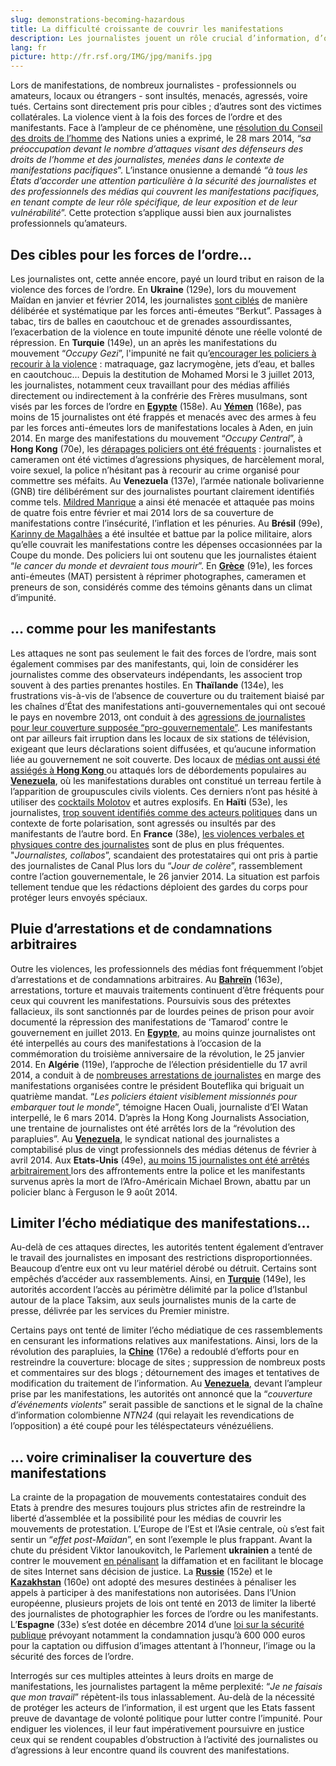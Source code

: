 ```yaml
---
slug: demonstrations-becoming-hazardous
title: La difficulté croissante de couvrir les manifestations
description: Les journalistes jouent un rôle crucial d’information, d’observation et de témoignage dans les manifestations, événements par essence d’intérêt public. S’inscrivant dans la lignée de 2013, l’année aura été marquée par une intensification de la violence à l’encontre des acteurs de l’information couvrant ce type de rassemblements.
lang: fr
picture: http://fr.rsf.org/IMG/jpg/manifs.jpg
---
```


Lors de manifestations, de nombreux journalistes - professionnels ou amateurs, locaux ou étrangers - sont insultés, menacés, agressés, voire tués. Certains sont directement pris pour cibles ; d’autres sont des victimes collatérales. La violence vient à la fois des forces de l’ordre et des manifestants. Face à l’ampleur de ce phénomène, une [résolution du Conseil des droits de l’homme](http://fr.rsf.org/une-resolution-des-nations-unies-31-03-2014,46063.html) des Nations unies a exprimé, le 28 mars 2014, _“sa préoccupation devant le nombre d’attaques visant des défenseurs des droits de l’homme et des journalistes, menées dans le contexte de manifestations pacifiques_”. L’instance onusienne a demandé _“à tous les États d’accorder une attention particulière à la sécurité des journalistes et des professionnels des médias qui couvrent les manifestations pacifiques, en tenant compte de leur rôle spécifique, de leur exposition et de leur vulnérabilité_”. Cette protection s’applique aussi bien aux journalistes professionnels qu’amateurs.

## Des cibles pour les forces de l’ordre…

Les journalistes ont, cette année encore, payé un lourd tribut en raison de la violence des forces de l’ordre. En **Ukraine** (129e), lors du mouvement Maïdan en janvier et février 2014, les journalistes [sont ciblés](http://fr.rsf.org/ukraine-jusqu-ou-ira-l-escalade-de-la-24-01-2014,45780.html) de manière délibérée et systématique par les forces anti-émeutes “Berkut”. Passages à tabac, tirs de balles en caoutchouc et de grenades assourdissantes, l’exacerbation de la violence en toute impunité dénote une réelle volonté de répression. En **Turquie** (149e), un an après les manifestations du mouvement “_Occupy Gezi_”, l'impunité ne fait qu’[encourager les policiers à recourir à la violence](http://fr.rsf.org/turquie-un-an-apres-gezi-les-violences-03-06-2014,46378.html) : matraquage, gaz lacrymogène, jets d’eau, et balles en caoutchouc… Depuis la destitution de Mohamed Morsi le 3 juillet 2013, les journalistes, notamment ceux travaillant pour des médias affiliés directement ou indirectement à la confrérie des Frères musulmans, sont visés par les forces de l’ordre en [**Egypte**](http://fr.rsf.org/egypte.html) (158e). Au [**Yémen**](http://fr.rsf.org/yemen.html) (168e), pas moins de 15 journalistes ont été frappés et menacés avec des armes à feu par les forces anti-émeutes lors de manifestations locales à Aden, en juin 2014. En marge des manifestations du mouvement “_Occupy Central_”, à **Hong Kong** (70e), les [dérapages policiers ont été fréquents](http://fr.rsf.org/hongkong-occupy-central-ou-le-combat-pour-10-10-2014,47085.html) : journalistes et cameramen ont été victimes d’agressions physiques, de harcèlement moral, voire sexuel, la police n’hésitant pas à recourir au crime organisé pour commettre ses méfaits. Au **Venezuela** (137e), l’armée nationale bolivarienne (GNB) tire délibérément sur des journalistes pourtant clairement identifiés comme tels. [Mildred Manrique](http://fr.rsf.org/venezuela-l-armee-venezuelienne-prend-trois-16-05-2014,46297.html) a ainsi été menacée et attaquée pas moins de quatre fois entre février et mai 2014 lors de sa couverture de manifestations contre l’insécurité, l’inflation et les pénuries. Au **Brésil** (99e), [Karinny de Magalhães](http://fr.rsf.org/bresil-pour-la-police-militaire-16-06-2014,46445.html) a été insultée et battue par la police militaire, alors qu’elle couvrait les manifestations contre les dépenses occasionnées par la Coupe du monde. Des policiers lui ont soutenu que les journalistes étaient “_le cancer du monde et devraient tous mourir_”. En [**Grèce**](http://fr.rsf.org/grece.html) (91e), les forces anti-émeutes (MAT) persistent à réprimer photographes, cameramen et preneurs de son, considérés comme des témoins gênants dans un climat d’impunité.

## … comme pour les manifestants

Les attaques ne sont pas seulement le fait des forces de l’ordre, mais sont également commises par des manifestants, qui, loin de considérer les journalistes comme des observateurs indépendants, les associent trop souvent à des parties prenantes hostiles. En **Thaïlande** (134e), les frustrations vis-à-vis de l’absence de couverture ou du traitement biaisé par les chaînes d’État des manifestations anti-gouvernementales qui ont secoué le pays en novembre 2013, ont conduit à des [agressions de journalistes pour leur couverture supposée “pro-gouvernementale”](http://fr.rsf.org/thailande-les-chaines-de-television-prises-09-05-2014,46254.html). Les manifestants ont par ailleurs fait irruption dans les locaux de six stations de télévision, exigeant que leurs déclarations soient diffusées, et qu’aucune information liée au gouvernement ne soit couverte. Des locaux de [médias ont aussi été assiégés à **Hong Kong** ](http://fr.rsf.org/thailande-les-chaines-de-television-prises-09-05-2014,46254.html)ou attaqués lors de débordements populaires au [**Venezuela**](http://fr.rsf.org/venezuela.html), où les manifestations durables ont constitué un terreau fertile à l’apparition de groupuscules civils violents. Ces derniers n’ont pas hésité à utiliser des [cocktails Molotov](http://fr.rsf.org/venezuela-couverture-sous-haute-tension-des-18-02-2014,45884.html) et autres explosifs. En **Haïti** (53e), les journalistes, [trop souvent identifiés comme des acteurs politiques](http://fr.rsf.org/haiti-agressions-repetees-contre-des-11-09-2014,46940.html) dans un contexte de forte polarisation, sont agressés ou insultés par des manifestants de l’autre bord. En **France** (38e), [les violences verbales et physiques contre des journalistes](http://fr.rsf.org/france-quand-les-journalistes-suscitent-13-11-2014,47222.html) sont de plus en plus fréquentes. "_Journalistes, collabos_”, scandaient des protestataires qui ont pris à partie des journalistes de Canal Plus lors du “_Jour de colère_”, rassemblement contre l’action gouvernementale, le 26 janvier 2014. La situation est parfois tellement tendue que les rédactions déploient des gardes du corps pour protéger leurs envoyés spéciaux.

## Pluie d’arrestations et de condamnations arbitraires

Outre les violences, les professionnels des médias font fréquemment l’objet d’arrestations et de condamnations arbitraires. Au [**Bahreïn**](http://fr.rsf.org/bahrein.html) (163e), arrestations, torture et mauvais traitements continuent d’être fréquents pour ceux qui couvrent les manifestations. Poursuivis sous des prétextes fallacieux, ils sont sanctionnés par de lourdes peines de prison pour avoir documenté la répression des manifestations de ‘Tamarod’ contre le gouvernement en juillet 2013. En [**Egypte**](http://fr.rsf.org/egypte.html), au moins quinze journalistes ont été interpellés au cours des manifestations à l’occasion de la commémoration du troisième anniversaire de la révolution, le 25 janvier 2014. En **Algérie** (119e), l’approche de l’élection présidentielle du 17 avril 2014, a conduit à de [nombreuses arrestations de journalistes](http://fr.rsf.org/algerie-rsf-demande-aux-autorites-15-04-2014,46155.html) en marge des manifestations organisées contre le président Bouteflika qui briguait un quatrième mandat. “_Les policiers étaient visiblement missionnés pour embarquer tout le monde_”, témoigne Hacen Ouali, journaliste d’El Watan interpellé, le 6 mars 2014. D’après la Hong Kong Journalists Association, une trentaine de journalistes ont été arrêtés lors de la “révolution des parapluies”. Au [**Venezuela**](http://fr.rsf.org/venezuela.html), le syndicat national des journalistes a comptabilisé plus de vingt professionnels des médias détenus de février à avril 2014. Aux **Etats-Unis** (49e), [au moins 15 journalistes ont été arrêtés arbitrairement ](http://fr.rsf.org/etats-unis-les-policiers-responsables-des-22-08-2014,46831.html)lors des affrontements entre la police et les manifestants survenus après la mort de l’Afro-Américain Michael Brown, abattu par un policier blanc à Ferguson le 9 août 2014.  

## Limiter l’écho médiatique des manifestations…

Au-delà de ces attaques directes, les autorités tentent également d’entraver le travail des journalistes en imposant des restrictions disproportionnées. Beaucoup d’entre eux ont vu leur matériel dérobé ou détruit. Certains sont empêchés d’accéder aux rassemblements.  Ainsi, en [**Turquie**](http://fr.rsf.org/turquie.html) (149e), les autorités accordent l’accès au périmètre délimité par la police d’Istanbul autour de la place Taksim, aux seuls journalistes munis de la carte de presse, délivrée par les services du Premier ministre.

Certains pays ont  tenté de limiter l’écho médiatique de ces rassemblements en censurant les informations relatives aux manifestations. Ainsi, lors de la révolution des parapluies, la [**Chine**](http://fr.rsf.org/chine.html) (176e) a redoublé d’efforts pour en restreindre la couverture: blocage de sites ; suppression de nombreux posts et commentaires sur des blogs ; détournement des images et tentatives de modification du traitement de l’information. Au [**Venezuela**](http://fr.rsf.org/venezuela.html), devant l’ampleur prise par les manifestations, les autorités ont annoncé que la “_couverture d’événements violents_” serait passible de sanctions et le signal de la chaîne d’information colombienne _NTN24_ (qui relayait les revendications de l’opposition) a été coupé pour les téléspectateurs vénézuéliens.

## … voire criminaliser la couverture des manifestations

La crainte de la propagation de mouvements contestataires conduit des Etats à prendre des mesures toujours plus strictes afin de restreindre la liberté d’assemblée et la possibilité pour les médias de couvrir les mouvements de protestation. L’Europe de l’Est et l’Asie centrale, où s’est fait sentir un “_effet post-Maïdan_”, en sont l’exemple le plus frappant. Avant la chute du président Viktor Ianoukovitch, le Parlement **ukrainien** a tenté de contrer le mouvement [en pénalisant](http://fr.rsf.org/ukraine-les-lois-liberticides-du-16-28-01-2014,45784.html) la diffamation et en facilitant le blocage de sites Internet sans décision de justice. La [**Russie**](http://fr.rsf.org/russie.html) (152e) et le [**Kazakhstan**](http://fr.rsf.org/kazakhstan.html) (160e) ont adopté des mesures destinées à pénaliser les appels à participer à des manifestations non autorisées. Dans l’Union européenne, plusieurs projets de lois ont tenté en 2013 de limiter la liberté des journalistes de photographier les forces de l’ordre ou les manifestants. L’**Espagne** (33e) s’est dotée en décembre 2014 d’une [loi sur la sécurité publique](http://fr.rsf.org/espagne-la-liberte-de-l-information-se-22-10-2014,47131.html) prévoyant notamment la condamnation jusqu’à 600 000 euros pour la captation ou diffusion d’images attentant à l’honneur, l’image ou la sécurité des forces de l’ordre.

Interrogés sur ces multiples atteintes à leurs droits en marge de manifestations, les journalistes partagent la même perplexité: “_Je ne faisais que mon travail_” répètent-ils tous inlassablement. Au-delà de la nécessité de protéger les acteurs de l’information, il est urgent que les Etats fassent preuve de davantage de volonté politique pour lutter contre l’impunité. Pour endiguer les violences, il leur faut impérativement poursuivre en justice ceux qui se rendent coupables d’obstruction à l’activité des journalistes ou d’agressions à leur encontre quand ils couvrent des manifestations.
